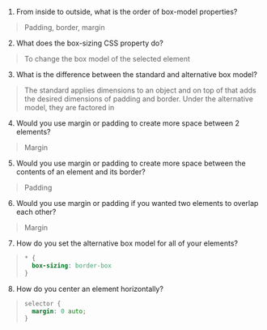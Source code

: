 1. From inside to outside, what is the order of box-model properties?
> Padding, border, margin
2. What does the box-sizing CSS property do?
> To change the box model of the selected element
3. What is the difference between the standard and alternative box model?
> The standard applies dimensions to an object and on top of that adds the desired dimensions of padding and border. Under the alternative model, they are factored in
4. Would you use margin or padding to create more space between 2 elements?
> Margin
5. Would you use margin or padding to create more space between the contents of an element and its border?
> Padding
6. Would you use margin or padding if you wanted two elements to overlap each other?
> Margin
7. How do you set the alternative box model for all of your elements?
> ```css
> * {
>   box-sizing: border-box
> }
> ```
8. How do you center an element horizontally?
> ```css
> selector {
>   margin: 0 auto;
> }
> ```
